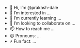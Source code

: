 - 👋 Hi, I’m @prakash-dale
- 👀 I’m interested in ...
- 🌱 I’m currently learning ...
- 💞️ I’m looking to collaborate on ...
- 📫 How to reach me ...
- 😄 Pronouns: ...
- ⚡ Fun fact: ...

<!---
prakash-dale/prakash-dale is a ✨ special ✨ repository because its `README.md` (this file) appears on your GitHub profile.
You can click the Preview link to take a look at your changes.
--->
